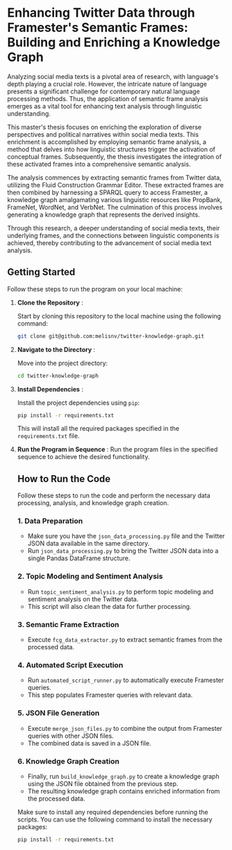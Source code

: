 # Enhancing Twitter Data through Framester's Semantic Frames: Building and Enriching a Knowledge Graph

Analyzing social media texts is a pivotal area of research, with language's depth playing a crucial role. However, the intricate nature of language presents a significant challenge for contemporary natural language processing methods. Thus, the application of semantic frame analysis emerges as a vital tool for enhancing text analysis through linguistic understanding.

This master's thesis focuses on enriching the exploration of diverse perspectives and political narratives within social media texts. This enrichment is accomplished by employing semantic frame analysis, a method that delves into how linguistic structures trigger the activation of conceptual frames. Subsequently, the thesis investigates the integration of these activated frames into a comprehensive semantic analysis.

The analysis commences by extracting semantic frames from Twitter data, utilizing the Fluid Construction Grammar Editor. These extracted frames are then combined by harnessing a SPARQL query to access Framester, a knowledge graph amalgamating various linguistic resources like PropBank, FrameNet, WordNet, and VerbNet. The culmination of this process involves generating a knowledge graph that represents the derived insights.

Through this research, a deeper understanding of social media texts, their underlying frames, and the connections between linguistic components is achieved, thereby contributing to the advancement of social media text analysis.


## Getting Started

Follow these steps to run the program on your local machine:

1. **Clone the Repository** :

   Start by cloning this repository to the local machine using the following command:

   ```bash
   git clone git@github.com:melisnv/twitter-knowledge-graph.git
   ```
2. **Navigate to the Directory** :

   Move into the project directory:

   ```bash
   cd twitter-knowledge-graph
   ```
3. **Install Dependencies** :

   Install the project dependencies using `pip`:

   ```bash
   pip install -r requirements.txt
   ```

   This will install all the required packages specified in the `requirements.txt` file.
4. **Run the Program in Sequence** : Run the program files in the specified sequence to achieve the desired functionality. 


   ## How to Run the Code

   Follow these steps to run the code and perform the necessary data processing, analysis, and knowledge graph creation.

   ### 1. Data Preparation


   - Make sure you have the `json_data_processing.py` file and the Twitter JSON data available in the same directory.
   - Run `json_data_processing.py` to bring the Twitter JSON data into a single Pandas DataFrame structure.

   ### 2. Topic Modeling and Sentiment Analysis

   - Run `topic_sentiment_analysis.py` to perform topic modeling and sentiment analysis on the Twitter data.
   - This script will also clean the data for further processing.

   ### 3. Semantic Frame Extraction

   - Execute `fcg_data_extractor.py` to extract semantic frames from the processed data.

   ### 4. Automated Script Execution

   - Run `automated_script_runner.py` to automatically execute Framester queries.
   - This step populates Framester queries with relevant data.

   ### 5. JSON File Generation

   - Execute `merge_json_files.py` to combine the output from Framester queries with other JSON files.
   - The combined data is saved in a JSON file.

   ### 6. Knowledge Graph Creation

   - Finally, run `build_knowledge_graph.py` to create a knowledge graph using the JSON file obtained from the previous step.
   - The resulting knowledge graph contains enriched information from the processed data.

   Make sure to install any required dependencies before running the scripts. You can use the following command to install the necessary packages:

   ```bash
   pip install -r requirements.txt
   ```
